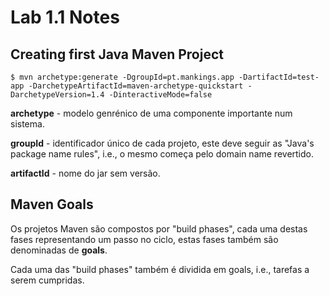 # Lab 1.1 Notes

## Creating first Java Maven Project
```
$ mvn archetype:generate -DgroupId=pt.mankings.app -DartifactId=test-app -DarchetypeArtifactId=maven-archetype-quickstart -DarchetypeVersion=1.4 -DinteractiveMode=false
```

**archetype** - modelo genrénico de uma componente importante num sistema.

**groupId** - identificador único de cada projeto, este deve seguir as "Java's package name rules", i.e., o mesmo começa pelo domain name revertido.

**artifactId** - nome do jar sem versão.

## Maven Goals

Os projetos Maven são compostos por "build phases", cada uma destas fases representando um passo no ciclo, estas fases também são denominadas de **goals**.

Cada uma das "build phases" também é dividida em goals, i.e., tarefas a serem cumpridas.